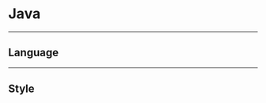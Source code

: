 Java
==========

------------------------

Language
--------

------------------------

Style
------
